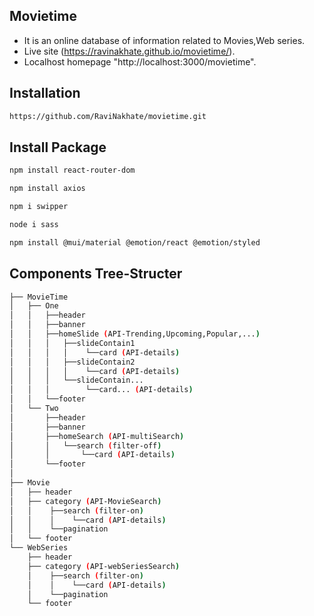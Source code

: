 ## Movietime
 - It is an online database of information related to Movies,Web series.
 - Live site (https://ravinakhate.github.io/movietime/).
 - Localhost homepage "http://localhost:3000/movietime".

 
## Installation
```bash
https://github.com/RaviNakhate/movietime.git
```

## Install Package

```bash
npm install react-router-dom
```

```bash
npm install axios
```

```bash
npm i swipper
```

```bash
node i sass

```

```bash
npm install @mui/material @emotion/react @emotion/styled

```

## Components Tree-Structer
```bash
├── MovieTime
│   ├── One
│   │   ├──header
│   │   ├──banner
│   │   ├──homeSlide (API-Trending,Upcoming,Popular,...)
│   │   │   ├──slideContain1
│   │   │   │    └──card (API-details)
│   │   │   ├──slideContain2
│   │   │   │    └──card (API-details)
│   │   │   └──slideContain...
│   │   │        └──card... (API-details)
│   │   └──footer
│   └── Two
│       ├──header
│       ├──banner
│       ├──homeSearch (API-multiSearch)
│       │   └──search (filter-off)
│       │       └──card (API-details)
│       └──footer
│
├── Movie
│   ├── header
│   ├── category (API-MovieSearch)
│   │    ├──search (filter-on)
│   │    │    └──card (API-details)
│   │    └──pagination
│   └── footer
└── WebSeries
    ├── header
    ├── category (API-webSeriesSearch)
    │    ├──search (filter-on)
    │    │    └──card (API-details)
    │    └──pagination
    └── footer
```
